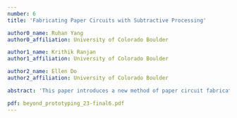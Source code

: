 ```yaml
---
number: 6
title: 'Fabricating Paper Circuits with Subtractive Processing'

author0_name: Ruhan Yang
author0_affiliation: University of Colorado Boulder

author1_name: Krithik Ranjan
author1_affiliation: University of Colorado Boulder

author2_name: Ellen Do
author2_affiliation: University of Colorado Boulder

abstract: 'This paper introduces a new method of paper circuit fabrication that overcomes design barriers and increases flexibility in circuit design. Conventional circuit boards rely on thin traces, which limits the complexity and accuracy when applied to paper circuits. To address this issue, we propose a method that uses large conductive zones in paper circuits and performs subtractive processing during their fabrication. This approach eliminates design barriers and allows for more flexibility in circuit design. We introduce PaperCAD, a software tool that simplifies the design process by converting traditional circuit design to paper circuit design. We demonstrate our technique by creating two paper circuit boards. Our approach has the potential to promote the development of new applications for paper circuits.'

pdf: beyond_prototyping_23-final6.pdf
---
```

